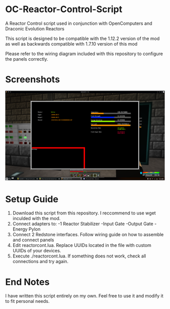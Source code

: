 # OC-Reactor-Control-Script
A Reactor Control script used in conjunction with OpenComputers and Draconic Evolution Reactors

This script is designed to be compatible with the 1.12.2 version of the mod as well as backwards compatible with 1.7.10 version of this mod

Please refer to the wiring diagram included with this repository to configure the panels correctly.

# Screenshots
![Alt-Text](/screenshots/screenshot001.png?raw=true)

# Setup Guide
1) Download this script from this repository. I reccommend to use wget inculded with the mod.
2) Connect adapters to:
  -1 Reactor Stabilizer
  -Input Gate
  -Output Gate
  -Energy Pylon
3) Connect 2 Redstone interfaces. Follow wiring guide on how to assemble and connect panels
4) Edit reactorcont.lua. Replace UUIDs located in the file with custom UUIDs of your devices.
5) Execute ./reactorcont.lua. If something does not work, check all connections and try again.

 # End Notes
 I have written this script entirely on my own. Feel free to use it and modify it to fit personal needs. 
